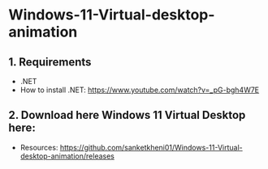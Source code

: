 # Windows-11-Virtual-desktop-animation

## 1. Requirements
- .NET
- How to install .NET: https://www.youtube.com/watch?v=_pG-bgh4W7E

## 2. Download here Windows 11 Virtual Desktop here:
- Resources: https://github.com/sanketkheni01/Windows-11-Virtual-desktop-animation/releases
